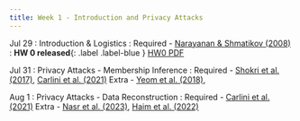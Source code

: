 ```yaml
---
title: Week 1 - Introduction and Privacy Attacks
---
```


Jul 29
: Introduction & Logistics
    :  Required - [Narayanan & Shmatikov (2008)](https://www.cs.utexas.edu/~shmat/shmat_oak08netflix.pdf)
: **HW 0 released**{: .label .label-blue }  [HW0 PDF](/resources/hw0.pdf)

Jul 31
: Privacy Attacks - Membership Inference
    : Required - [Shokri et al. (2017)](https://arxiv.org/pdf/1610.05820), [Carlini et al. (2021)](https://arxiv.org/pdf/2112.03570)  Extra - [Yeom et al. (2018)](https://arxiv.org/pdf/1709.01604), 


Aug 1
: Privacy Attacks - Data Reconstruction
  : Required - [Carlini et al. (2021)](https://arxiv.org/pdf/2012.07805)   Extra - [Nasr et al. (2023)](https://arxiv.org/pdf/2311.17035), [Haim et al. (2022)](https://arxiv.org/pdf/2206.07758)


